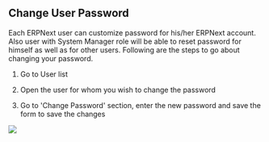 ## Change User Password

Each ERPNext user can customize password for his/her ERPNext account. Also user with System Manager role will be able to reset password for himself as well as for other users. Following are the steps to go about changing your password.

1) Go to User list

2) Open the user for whom you wish to change the password

3) Go to 'Change Password' section, enter the new password and save the form to save the changes

![](https://docs.erpnext.com/files/5itelik.png)